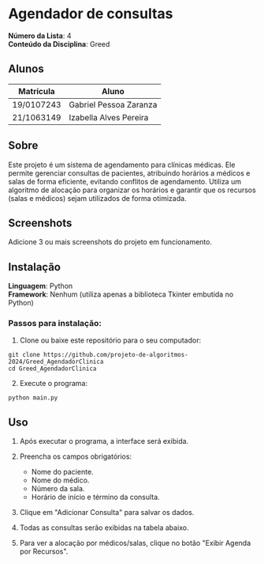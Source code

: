 # Agendador de consultas

**Número da Lista**: 4<br>
**Conteúdo da Disciplina**: Greed<br>

## Alunos
|Matrícula | Aluno |
| -- | -- |
| 19/0107243 |  Gabriel Pessoa Zaranza|
| 21/1063149 |  Izabella Alves Pereira |

## Sobre 
Este projeto é um sistema de agendamento para clínicas médicas. Ele permite gerenciar consultas de pacientes, atribuindo horários a médicos e salas de forma eficiente, evitando conflitos de agendamento. Utiliza um algoritmo de alocação para organizar os horários e garantir que os recursos (salas e médicos) sejam utilizados de forma otimizada.

## Screenshots
Adicione 3 ou mais screenshots do projeto em funcionamento.

## Instalação 
**Linguagem**: Python<br>
**Framework**: Nenhum (utiliza apenas a biblioteca Tkinter embutida no Python)<br>

### Passos para instalação:

1. Clone ou baixe este repositório para o seu computador:
```
git clone https://github.com/projeto-de-algoritmos-2024/Greed_AgendadorClinica
cd Greed_AgendadorClinica
```

2. Execute o programa:
```
python main.py
```

## Uso 
1. Após executar o programa, a interface será exibida.

2. Preencha os campos obrigatórios:

    - Nome do paciente.
    - Nome do médico.
    - Número da sala.
    - Horário de início e término da consulta.
3. Clique em "Adicionar Consulta" para salvar os dados.

4. Todas as consultas serão exibidas na tabela abaixo.

5. Para ver a alocação por médicos/salas, clique no botão "Exibir Agenda por Recursos".





